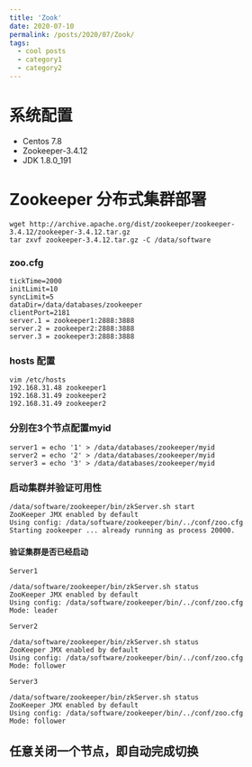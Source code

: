 ```yaml
---
title: 'Zook'
date: 2020-07-10
permalink: /posts/2020/07/Zook/
tags:
  - cool posts
  - category1
  - category2
---
```

# 系统配置
 - Centos 7.8
 - Zookeeper-3.4.12
 - JDK 1.8.0_191

	
	

# Zookeeper 分布式集群部署 #
	wget http://archive.apache.org/dist/zookeeper/zookeeper-3.4.12/zookeeper-3.4.12.tar.gz
	tar zxvf zookeeper-3.4.12.tar.gz -C /data/software
### zoo.cfg #
	tickTime=2000
	initLimit=10
	syncLimit=5
	dataDir=/data/databases/zookeeper
	clientPort=2181
	server.1 = zookeeper1:2888:3888
	server.2 = zookeeper2:2888:3888
	server.3 = zookeeper3:2888:3888

### hosts 配置 #
	vim /etc/hosts
	192.168.31.48 zookeeper1
	192.168.31.49 zookeeper2
	192.168.31.49 zookeeper2

### 分别在3个节点配置myid
	server1 = echo '1' > /data/databases/zookeeper/myid
	server2 = echo '2' > /data/databases/zookeeper/myid
	server3 = echo '3' > /data/databases/zookeeper/myid
### 启动集群并验证可用性
	/data/software/zookeeper/bin/zkServer.sh start
	ZooKeeper JMX enabled by default
	Using config: /data/software/zookeeper/bin/../conf/zoo.cfg	
	Starting zookeeper ... already running as process 20000.
#### 验证集群是否已经启动
	Server1

	/data/software/zookeeper/bin/zkServer.sh status
	ZooKeeper JMX enabled by default
	Using config: /data/software/zookeeper/bin/../conf/zoo.cfg
	Mode: leader
	
	Server2

	/data/software/zookeeper/bin/zkServer.sh status
	ZooKeeper JMX enabled by default
	Using config: /data/software/zookeeper/bin/../conf/zoo.cfg
	Mode: follower

	Server3

	/data/software/zookeeper/bin/zkServer.sh status
	ZooKeeper JMX enabled by default
	Using config: /data/software/zookeeper/bin/../conf/zoo.cfg
	Mode: follower

## 任意关闭一个节点，即自动完成切换